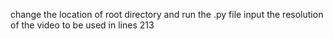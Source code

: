 change the location of root directory and run the .py file
input the resolution of the video to be used in lines 213

